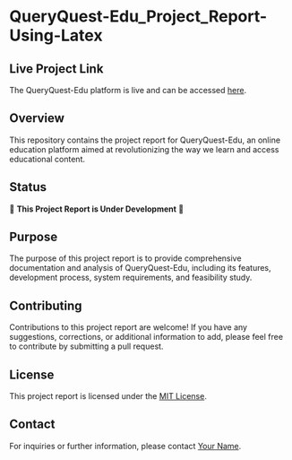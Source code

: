 # QueryQuest-Edu_Project_Report-Using-Latex

## Live Project Link
The QueryQuest-Edu platform is live and can be accessed [here](https://learnsquare.000webhostapp.com/home.php).

## Overview
This repository contains the project report for QueryQuest-Edu, an online education platform aimed at revolutionizing the way we learn and access educational content.

## Status
🚧 **This Project Report is Under Development** 🚧

## Purpose
The purpose of this project report is to provide comprehensive documentation and analysis of QueryQuest-Edu, including its features, development process, system requirements, and feasibility study.

## Contributing
Contributions to this project report are welcome! If you have any suggestions, corrections, or additional information to add, please feel free to contribute by submitting a pull request.

## License
This project report is licensed under the [MIT License](LICENSE).

## Contact
For inquiries or further information, please contact [Your Name](mailto:bhandeyash.a01@gmail.com).
